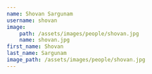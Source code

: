 ```yaml
---
name: Shovan Sargunam
username: shovan
image:
    path: /assets/images/people/shovan.jpg
    name: shovan.jpg
first_name: Shovan
last_name: Sargunam
image_path: /assets/images/people/shovan.jpg
---
```

